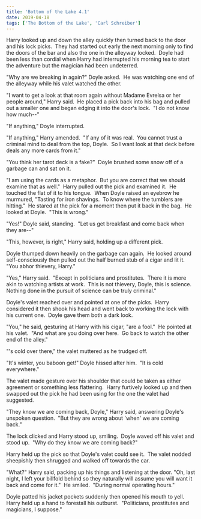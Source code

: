 ```yaml
---
title: 'Bottom of the Lake 4.1'
date: 2019-04-18
tags: ['The Bottom of the Lake', 'Carl Schreiber']
---
```


Harry looked up and down the alley quickly then turned back to the door and his lock picks.  They had started out early the next morning only to find the doors of the bar and also the one in the alleyway locked.  Doyle had been less than cordial when Harry had interrupted his morning tea to start the adventure but the magician had been undeterred.

"Why are we breaking in again?" Doyle asked.  He was watching one end of the alleyway while his valet watched the other.

"I want to get a look at that room again without Madame Evrelsa or her people around," Harry said.  He placed a pick back into his bag and pulled out a smaller one and began edging it into the door's lock.  "I do not know how much--"

"If anything," Doyle interrupted.

"If anything," Harry amended.  "If any of it was real.  You cannot trust a criminal mind to deal from the top, Doyle.  So I want look at that deck before deals any more cards from it."

"You think her tarot deck is a fake?"  Doyle brushed some snow off of a garbage can and sat on it.

"I am using the cards as a metaphor.  But you are correct that we should examine that as well."  Harry pulled out the pick and examined it.  He touched the flat of it to his tongue.  When Doyle raised an eyebrow he murmured, "Tasting for iron shavings.  To know where the tumblers are hitting."  He stared at the pick for a moment then put it back in the bag.  He looked at Doyle.  "This is wrong."

"Yes!" Doyle said, standing.  "Let us get breakfast and come back when they are--"

"This, however, is right," Harry said, holding up a different pick.

Doyle thumped down heavily on the garbage can again.  He looked around self-consciously then pulled out the half burned stub of a cigar and lit it.  "You abhor thievery, Harry."

"Yes," Harry said.  "Except in politicians and prostitutes.  There it is more akin to watching artists at work.  This is not thievery, Doyle, this is science.  Nothing done in the pursuit of science can be truly criminal."

Doyle's valet reached over and pointed at one of the picks.  Harry considered it then shook his head and went back to working the lock with his current one.  Doyle gave them both a dark look.

"You," he said, gesturing at Harry with his cigar, "are a fool."  He pointed at his valet.  "And what are you doing over here.  Go back to watch the other end of the alley."

"'s cold over there," the valet muttered as he trudged off.

"It's winter, you baboon get!" Doyle hissed after him.  "It is cold everywhere."

The valet made gesture over his shoulder that could be taken as either agreement or something less flattering.  Harry furtively looked up and then swapped out the pick he had been using for the one the valet had suggested.

"They know we are coming back, Doyle," Harry said, answering Doyle's unspoken question.  "But they are wrong about 'when' we are coming back."

The lock clicked and Harry stood up, smiling.  Doyle waved off his valet and stood up.  "Why do they know we are coming back?"

Harry held up the pick so that Doyle's valet could see it.  The valet nodded sheepishly then shrugged and walked off towards the car.

"What?" Harry said, packing up his things and listening at the door. "Oh, last night, I left your billfold behind so they naturally will assume you will want it back and come for it."  He smiled.  "During normal operating hours."

Doyle patted his jacket pockets suddenly then opened his mouth to yell.  Harry held up a hand to forestall his outburst.  "Politicians, prostitutes and magicians, I suppose."
